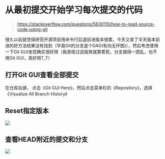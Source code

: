 # 从最初提交开始学习每次提交的代码

> https://stackoverflow.com/questions/5630110/how-to-read-source-code-using-git

很久以前就觉得研究开源项目用命令行后退前进版本很累，今天又查了半天版本前进的好方法结果没有找到（毕竟Git的分支是个DAG(有向无环图)），然后考虑使用一下Git GUI发现确实很好用（我真呢过逗我笑就算累死，分支搞得一团乱，也不用Git GUI，真好用T_T）

## 打开Git GUI查看全部提交

在仓库右键， 点击《Git GUI Here》，然后点击菜单栏的《Repository》，选择《Visualize All Branch History》

## Reset指定版本

![](https://note.youdao.com/yws/api/personal/file/16860ACF8602415B8CD76AFEEF95C98F?method=download&shareKey=18410431be99d104ef013bc61e50bd1e)

## 查看HEAD附近的提交和分支

![](https://note.youdao.com/yws/api/personal/file/911301F70A1F4C7BA3BA18E1B8F116BE?method=download&shareKey=0fd52a80fb6fb629f294f540a29066f2)
